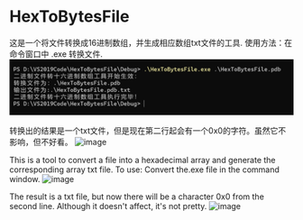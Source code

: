 # HexToBytesFile
这是一个将文件转换成16进制数组，并生成相应数组txt文件的工具.
使用方法：在命令窗口中 .exe 转换文件.
![image](https://raw.githubusercontent.com/notzhong/HexToBytesFile/master/UseIMG/%E5%B1%8F%E5%B9%95%E6%88%AA%E5%9B%BE%202022-12-08%20000809.png)

转换出的结果是一个txt文件，但是现在第二行起会有一个0x0的字符。虽然它不影响，但不好看。
![image]()




This is a tool to convert a file into a hexadecimal array and generate the corresponding array txt file.
To use: Convert the.exe file in the command window.
![image]()


The result is a txt file, but now there will be a character 0x0 from the second line. Although it doesn't affect, it's not pretty.
![image]()
